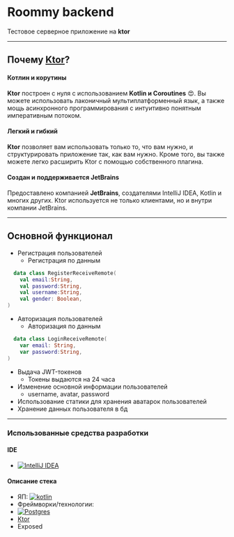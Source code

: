 # Roommy backend
Тестовое серверное приложение на **ktor**
___
## Почему [Ktor](https://ktor.io/)?
#### Котлин и корутины
**Ktor** построен с нуля с использованием **Kotlin и Coroutines** :heart_eyes:. Вы можете использовать лаконичный мультиплатформенный язык, а также мощь асинхронного программирования с интуитивно понятным императивным потоком.
#### Легкий и гибкий
**Ktor** позволяет вам использовать только то, что вам нужно, и структурировать приложение так, как вам нужно. Кроме того, вы также можете легко расширить Ktor с помощью собственного плагина.
#### Создан и поддерживается JetBrains
Предоставлено компанией **JetBrains**, создателями IntelliJ IDEA, Kotlin и многих других. Ktor используется не только клиентами, но и внутри компании JetBrains.
___
## Основной функционал
- Регистрация пользователей
  - Регистрация по данным
```kotlin
  data class RegisterReceiveRemote(
    val email:String,
    val password:String,
    val username:String,
    val gender: Boolean,
)
```
- Авторизация пользователей
  - Авторизация по данным
```kotlin
  data class LoginReceiveRemote(
    var email: String,
    var password:String,
)
```
- Выдача JWT-токенов
  - Токены выдаются на 24 часа
- Изменение основной информации пользователей
  - username, avatar, password
- Использование статики для хранения аватарок пользователей
- Хранение данных пользователя в бд
___
### Использованные средства разработки
#### IDE
- [![IntelliJ IDEA](https://img.shields.io/badge/IntelliJIDEA-000000.svg?style=for-the-badge&logo=intellij-idea&logoColor=white)](https://www.jetbrains.com/ru-ru/idea/)

#### Описание стека
- ЯП:
[![kotlin](https://img.shields.io/badge/Kotlin-0095D5?&style=for-the-badge&logo=kotlin&logoColor=white)](https://kotlinlang.org/)
- Фреймворки/технологии:
- [![Postgres](https://img.shields.io/badge/postgres-%23316192.svg?style=for-the-badge&logo=postgresql&logoColor=white)](https://www.postgresql.org/)
- [Ktor](https://ktor.io/)
- Exposed
